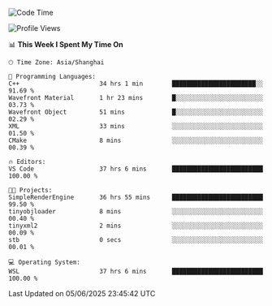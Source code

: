 <!--START_SECTION:waka-->
![Code Time](http://img.shields.io/badge/Code%20Time-2%2C972%20hrs%2040%20mins-blue)

![Profile Views](http://img.shields.io/badge/Profile%20Views-0-blue)

📊 **This Week I Spent My Time On** 

```text
🕑︎ Time Zone: Asia/Shanghai

💬 Programming Languages: 
C++                      34 hrs 1 min        ███████████████████████░░   91.69 % 
Wavefront Material       1 hr 23 mins        █░░░░░░░░░░░░░░░░░░░░░░░░   03.73 % 
Wavefront Object         51 mins             █░░░░░░░░░░░░░░░░░░░░░░░░   02.29 % 
XML                      33 mins             ░░░░░░░░░░░░░░░░░░░░░░░░░   01.50 % 
CMake                    8 mins              ░░░░░░░░░░░░░░░░░░░░░░░░░   00.39 % 

🔥 Editors: 
VS Code                  37 hrs 6 mins       █████████████████████████   100.00 % 

🐱‍💻 Projects: 
SimpleRenderEngine       36 hrs 55 mins      █████████████████████████   99.50 % 
tinyobjloader            8 mins              ░░░░░░░░░░░░░░░░░░░░░░░░░   00.40 % 
tinyxml2                 2 mins              ░░░░░░░░░░░░░░░░░░░░░░░░░   00.09 % 
stb                      0 secs              ░░░░░░░░░░░░░░░░░░░░░░░░░   00.01 % 

💻 Operating System: 
WSL                      37 hrs 6 mins       █████████████████████████   100.00 % 
```


 Last Updated on 05/06/2025 23:45:42 UTC
<!--END_SECTION:waka-->